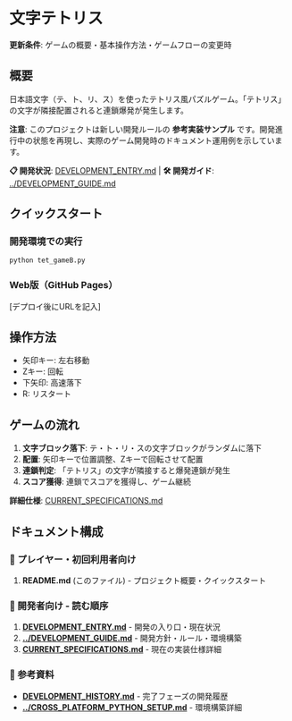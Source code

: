 
# 文字テトリス

**更新条件**: ゲームの概要・基本操作方法・ゲームフローの変更時

## 概要

日本語文字（テ、ト、リ、ス）を使ったテトリス風パズルゲーム。「テトリス」の文字が隣接配置されると連鎖爆発が発生します。

**注意**: このプロジェクトは新しい開発ルールの **参考実装サンプル** です。開発進行中の状態を再現し、実際のゲーム開発時のドキュメント運用例を示しています。

**📋 開発状況**: [DEVELOPMENT_ENTRY.md](./DEVELOPMENT_ENTRY.md) | **🛠️ 開発ガイド**: [../DEVELOPMENT_GUIDE.md](../DEVELOPMENT_GUIDE.md)

## クイックスタート

### 開発環境での実行
```bash
python tet_gameB.py
```

### Web版（GitHub Pages）
[デプロイ後にURLを記入]

## 操作方法

- 矢印キー: 左右移動
- Zキー: 回転
- 下矢印: 高速落下
- R: リスタート

## ゲームの流れ

1. **文字ブロック落下**: テ・ト・リ・スの文字ブロックがランダムに落下
2. **配置**: 矢印キーで位置調整、Zキーで回転させて配置
3. **連鎖判定**: 「テトリス」の文字が隣接すると爆発連鎖が発生
4. **スコア獲得**: 連鎖でスコアを獲得し、ゲーム継続

**詳細仕様**: [CURRENT_SPECIFICATIONS.md](./CURRENT_SPECIFICATIONS.md)

## ドキュメント構成

### 📖 プレイヤー・初回利用者向け
1. **README.md** (このファイル) - プロジェクト概要・クイックスタート

### 📖 開発者向け - 読む順序
1. **[DEVELOPMENT_ENTRY.md](./DEVELOPMENT_ENTRY.md)** - 開発の入り口・現在状況
2. **[../DEVELOPMENT_GUIDE.md](../DEVELOPMENT_GUIDE.md)** - 開発方針・ルール・環境構築
3. **[CURRENT_SPECIFICATIONS.md](./CURRENT_SPECIFICATIONS.md)** - 現在の実装仕様詳細

### 📖 参考資料
- **[DEVELOPMENT_HISTORY.md](./DEVELOPMENT_HISTORY.md)** - 完了フェーズの開発履歴
- **[../CROSS_PLATFORM_PYTHON_SETUP.md](../CROSS_PLATFORM_PYTHON_SETUP.md)** - 環境構築詳細
